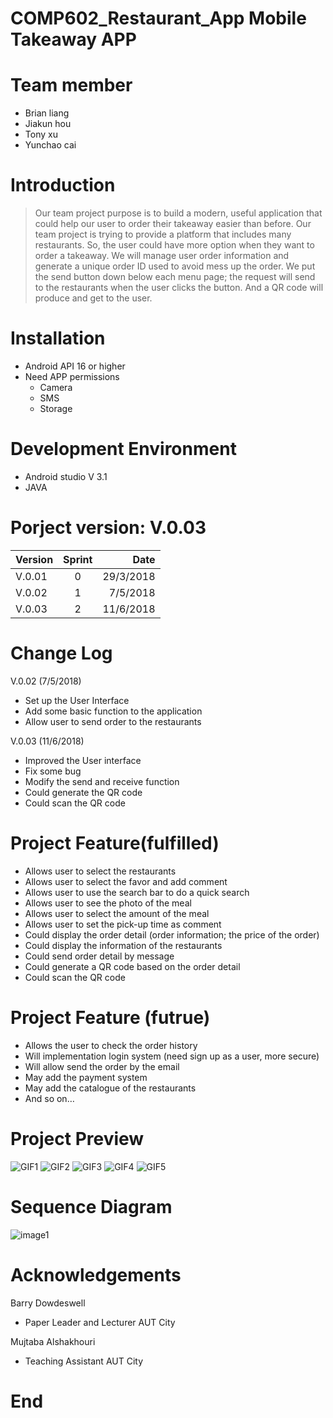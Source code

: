 COMP602_Restaurant_App
Mobile Takeaway APP
=====================

Team member
========
* Brian liang
* Jiakun hou 
* Tony xu
* Yunchao cai 


Introduction
=====
> Our team project purpose is to build a modern, useful application that could help our user to order their takeaway easier than before. Our team project is trying to provide a platform that includes many restaurants. So, the user could have more option when they want to order a takeaway. We will manage user order information and generate a unique order ID used to avoid mess up the order. We put the send button down below each menu page; the request will send to the restaurants when the user clicks the button. And a QR code will produce and get to the user.  
>

Installation
=====
* Android API 16 or higher 
* Need APP permissions 
   * Camera
   * SMS
   * Storage

Development Environment
====
* Android studio V 3.1
* JAVA



Porject version: V.0.03
===========

| Version | Sprint |      Date |
| ------- | :----: | --------: |
| V.0.01  |   0    | 29/3/2018 |
| V.0.02  |   1    |  7/5/2018 |
| V.0.03  |   2    | 11/6/2018 |


Change Log
=========

V.0.02 (7/5/2018)
* Set up the User Interface
* Add some basic function to the application
* Allow user to send order to the restaurants

V.0.03 (11/6/2018) 
* Improved the User interface 
* Fix some bug 
* Modify the send and receive function
* Could generate the QR code 
* Could scan the QR code


Project Feature(fulfilled)
==========
* Allows user to select the restaurants
* Allows user to select the favor and add comment
* Allows user to use the search bar to do a quick search
* Allows user to see the photo of the meal
* Allows user to select the amount of the meal
* Allows user to set the pick-up time as comment
* Could display the order detail (order information; the price of the order)
* Could display the information of the restaurants
* Could send order detail by message
* Could generate a QR code based on the order detail
* Could scan the QR code


Project Feature (futrue)
=============
* Allows the user to check the order history 
* Will implementation login system (need sign up as a user, more secure)
* Will allow send the order by the email
* May add the payment system
* May add the catalogue of the restaurants
* And so on…



Project Preview
========
![GIF1](https://i.imgur.com/JCxA1kw.gif)
![GIF2](https://i.imgur.com/1O7BfPb.gif)
![GIF3](https://i.imgur.com/SjWFjJO.gif)
![GIF4](https://i.imgur.com/5gaMjZ0.gif)
![GIF5](https://i.imgur.com/TfaoNeH.gif)

Sequence Diagram
=================
![image1](http://chuantu.biz/t6/323/1527990821x-1566660859.png)


Acknowledgements
=====
Barry Dowdeswell
  * Paper Leader and Lecturer AUT City

Mujtaba Alshakhouri
  * Teaching Assistant AUT City
 
End
====
